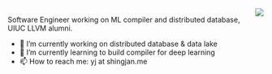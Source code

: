 <img align="right" src="https://github-readme-stats.vercel.app/api?username=shingjan&count_private=true&include_all_commits=true&show_icons=true&theme=vue-dark"/>

Software Engineer working on ML compiler and distributed database, UIUC LLVM alumni.

- 🔭 I’m currently working on distributed database & data lake
- 🌱 I’m currently learning to build compiler for deep learning
- 📫 How to reach me: yj at shingjan.me
